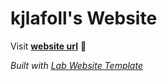 
# kjlafoll's Website

Visit **[website url](#)** 🚀

_Built with [Lab Website Template](https://greene-lab.gitbook.io/lab-website-template-docs)_

